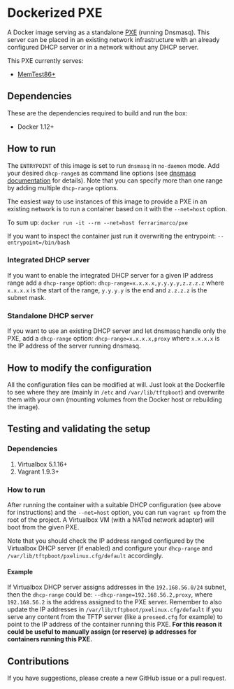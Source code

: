 # Dockerized PXE
A Docker image serving as a standalone [PXE](https://en.wikipedia.org/wiki/Preboot_Execution_Environment) (running Dnsmasq). This server can be placed in an existing network infrastructure with an already configured DHCP server or in a network without any DHCP server.

This PXE currently serves:
- [MemTest86+](http://www.memtest86.com/)

## Dependencies
These are the dependencies required to build and run the box:
- Docker 1.12+

## How to run
The `ENTRYPOINT` of this image is set to run `dnsmasq` in `no-daemon` mode. Add your desired `dhcp-range`s as command line options (see [dnsmasq documentation](http://www.thekelleys.org.uk/dnsmasq/docs/dnsmasq-man.html) for details). Note that you can specify more than one range by adding multiple `dhcp-range` options.

The easiest way to use instances of this image to provide a PXE in an existing network is to run a container based on it with the `--net=host` option.

To sum up: `docker run -it --rm --net=host ferrarimarco/pxe`

If you want to inspect the container just run it overwriting the entrypoint: `--entrypoint=/bin/bash`

### Integrated DHCP server
If you want to enable the integrated DHCP server for a given IP address range add a `dhcp-range` option: `dhcp-range=x.x.x.x,y.y.y.y,z.z.z.z` where `x.x.x.x` is the start of the range, `y.y.y.y` is the end and `z.z.z.z` is the subnet mask.

### Standalone DHCP server
If you want to use an existing DHCP server and let dnsmasq handle only the PXE, add a `dhcp-range` option: `dhcp-range=x.x.x.x,proxy` where `x.x.x.x` is the IP address of the server running dnsmasq.

## How to modify the configuration

All the configuration files can be modified at will. Just look at the Dockerfile to see where they are (mainly in `/etc` and `/var/lib/tftpboot`) and overwrite them with your own (mounting volumes from the Docker host or rebuilding the image).

## Testing and validating the setup
### Dependencies

1. Virtualbox 5.1.16+
1. Vagrant 1.9.3+

### How to run

After running the container with a suitable DHCP configuration (see above for instructions) and the `--net=host` option, you can run `vagrant up` from the root of the project. A Virtualbox VM (with a NATed network adapter) will boot from the given PXE.

Note that you should check the IP address ranged configured by the Virtualbox DHCP server (if enabled) and configure your `dhcp-range` and `/var/lib/tftpboot/pxelinux.cfg/default` accordingly.

#### Example

If Virtualbox DHCP server assigns addresses in the `192.168.56.0/24` subnet, then the `dhcp-range` could be: `--dhcp-range=192.168.56.2,proxy`, where `192.168.56.2` is the address assigned to the PXE server. Remember to also update the IP addresses in `/var/lib/tftpboot/pxelinux.cfg/default` if you serve any content from the TFTP server (like a `preseed.cfg` for example) to point to the IP address of the container running this PXE. **For this reason it could be useful to manually assign (or reserve) ip addresses for containers running this PXE.**

## Contributions
If you have suggestions, please create a new GitHub issue or a pull request.
